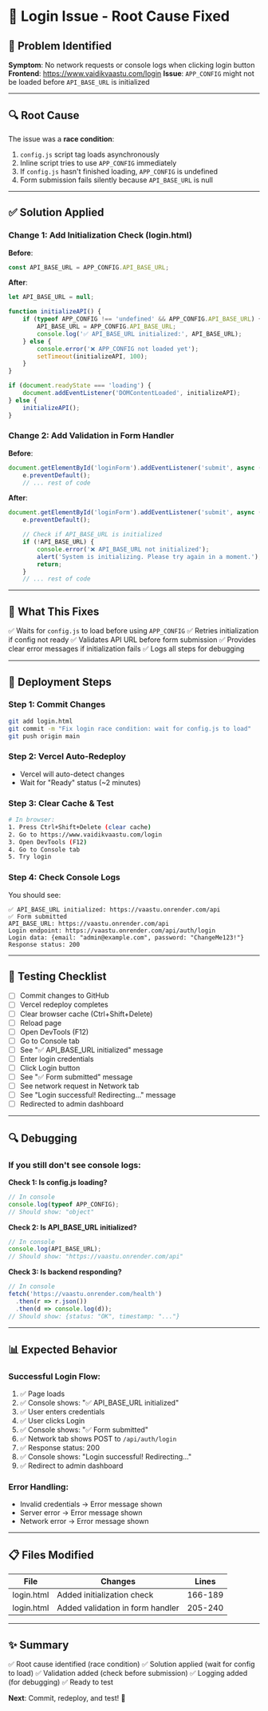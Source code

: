 # 🔧 Login Issue - Root Cause Fixed

## 🔴 Problem Identified

**Symptom**: No network requests or console logs when clicking login button
**Frontend**: https://www.vaidikvaastu.com/login
**Issue**: `APP_CONFIG` might not be loaded before `API_BASE_URL` is initialized

---

## 🔍 Root Cause

The issue was a **race condition**:
1. `config.js` script tag loads asynchronously
2. Inline script tries to use `APP_CONFIG` immediately
3. If `config.js` hasn't finished loading, `APP_CONFIG` is undefined
4. Form submission fails silently because `API_BASE_URL` is null

---

## ✅ Solution Applied

### Change 1: Add Initialization Check (login.html)

**Before**:
```javascript
const API_BASE_URL = APP_CONFIG.API_BASE_URL;
```

**After**:
```javascript
let API_BASE_URL = null;

function initializeAPI() {
    if (typeof APP_CONFIG !== 'undefined' && APP_CONFIG.API_BASE_URL) {
        API_BASE_URL = APP_CONFIG.API_BASE_URL;
        console.log('✅ API_BASE_URL initialized:', API_BASE_URL);
    } else {
        console.error('❌ APP_CONFIG not loaded yet');
        setTimeout(initializeAPI, 100);
    }
}

if (document.readyState === 'loading') {
    document.addEventListener('DOMContentLoaded', initializeAPI);
} else {
    initializeAPI();
}
```

### Change 2: Add Validation in Form Handler

**Before**:
```javascript
document.getElementById('loginForm').addEventListener('submit', async (e) => {
    e.preventDefault();
    // ... rest of code
```

**After**:
```javascript
document.getElementById('loginForm').addEventListener('submit', async (e) => {
    e.preventDefault();

    // Check if API_BASE_URL is initialized
    if (!API_BASE_URL) {
        console.error('❌ API_BASE_URL not initialized');
        alert('System is initializing. Please try again in a moment.');
        return;
    }
    // ... rest of code
```

---

## 📝 What This Fixes

✅ Waits for `config.js` to load before using `APP_CONFIG`
✅ Retries initialization if config not ready
✅ Validates API URL before form submission
✅ Provides clear error messages if initialization fails
✅ Logs all steps for debugging

---

## 🚀 Deployment Steps

### Step 1: Commit Changes
```bash
git add login.html
git commit -m "Fix login race condition: wait for config.js to load"
git push origin main
```

### Step 2: Vercel Auto-Redeploy
- Vercel will auto-detect changes
- Wait for "Ready" status (~2 minutes)

### Step 3: Clear Cache & Test
```bash
# In browser:
1. Press Ctrl+Shift+Delete (clear cache)
2. Go to https://www.vaidikvaastu.com/login
3. Open DevTools (F12)
4. Go to Console tab
5. Try login
```

### Step 4: Check Console Logs
You should see:
```
✅ API_BASE_URL initialized: https://vaastu.onrender.com/api
✅ Form submitted
API_BASE_URL: https://vaastu.onrender.com/api
Login endpoint: https://vaastu.onrender.com/api/auth/login
Login data: {email: "admin@example.com", password: "ChangeMe123!"}
Response status: 200
```

---

## 🧪 Testing Checklist

- [ ] Commit changes to GitHub
- [ ] Vercel redeploy completes
- [ ] Clear browser cache (Ctrl+Shift+Delete)
- [ ] Reload page
- [ ] Open DevTools (F12)
- [ ] Go to Console tab
- [ ] See "✅ API_BASE_URL initialized" message
- [ ] Enter login credentials
- [ ] Click Login button
- [ ] See "✅ Form submitted" message
- [ ] See network request in Network tab
- [ ] See "Login successful! Redirecting..." message
- [ ] Redirected to admin dashboard

---

## 🔍 Debugging

### If you still don't see console logs:

**Check 1: Is config.js loading?**
```javascript
// In console
console.log(typeof APP_CONFIG);
// Should show: "object"
```

**Check 2: Is API_BASE_URL initialized?**
```javascript
// In console
console.log(API_BASE_URL);
// Should show: "https://vaastu.onrender.com/api"
```

**Check 3: Is backend responding?**
```javascript
// In console
fetch('https://vaastu.onrender.com/health')
  .then(r => r.json())
  .then(d => console.log(d));
// Should show: {status: "OK", timestamp: "..."}
```

---

## 📊 Expected Behavior

### Successful Login Flow:
1. ✅ Page loads
2. ✅ Console shows: "✅ API_BASE_URL initialized"
3. ✅ User enters credentials
4. ✅ User clicks Login
5. ✅ Console shows: "✅ Form submitted"
6. ✅ Network tab shows POST to `/api/auth/login`
7. ✅ Response status: 200
8. ✅ Console shows: "Login successful! Redirecting..."
9. ✅ Redirect to admin dashboard

### Error Handling:
- Invalid credentials → Error message shown
- Server error → Error message shown
- Network error → Error message shown

---

## 📋 Files Modified

| File | Changes | Lines |
|------|---------|-------|
| login.html | Added initialization check | 166-189 |
| login.html | Added validation in form handler | 205-240 |

---

## ✨ Summary

✅ Root cause identified (race condition)
✅ Solution applied (wait for config to load)
✅ Validation added (check before submission)
✅ Logging added (for debugging)
✅ Ready to test

**Next**: Commit, redeploy, and test! 🚀


